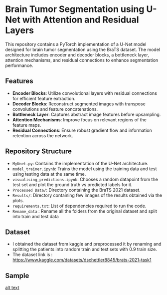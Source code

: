 # Brain Tumor Segmentation using U-Net with Attention and Residual Layers

This repository contains a PyTorch implementation of a U-Net model designed for brain tumor segmentation using the BraTS dataset. The model architecture includes encoder and decoder blocks, a bottleneck layer, attention mechanisms, and residual connections to enhance segmentation performance.

## Features

- **Encoder Blocks**: Utilize convolutional layers with residual connections for efficient feature extraction.
- **Decoder Blocks**: Reconstruct segmented images with transpose convolutions and feature concatenations.
- **Bottleneck Layer**: Captures abstract image features before upsampling.
- **Attention Mechanisms**: Improve focus on relevant regions of the feature maps.
- **Residual Connections**: Ensure robust gradient flow and information retention across the network.

## Repository Structure

- `MyUnet.py`: Contains the implementation of the U-Net architecture.
- `model_trainer.ipynb`: Trains the model using the training data and test using testing data at the same time.
- `visualising_predictions.ipynb`: Chooses a random datapoint from the test set and plot the ground truth vs predicted labels for it.
- `Processed Data/`: Directory containing the BraTS 2021 dataset.
- `Results/`: Directory containing few images of the results obtained via the plots.
- `requirements.txt`: List of dependencies required to run the code.
- `Rename_data` : Rename all the folders from the original dataset and split into train and test data

## Dataset

- I obtained the dataset from kaggle and preprocessed it by renaming and splitting the patients into random train and test sets with 0.9 train size.
- The dataset link is : https://www.kaggle.com/datasets/dschettler8845/brats-2021-task1

## Sample 

[alt text](Results/output5.jpg)
